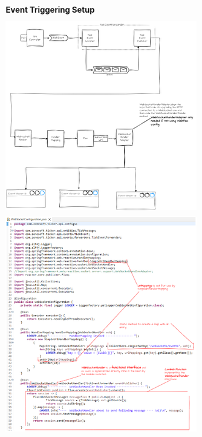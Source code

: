 ## Event Triggering Setup

![ticker-api-event-trigger](./ticker-api-event-trigger.png)

![WebSocketConfig-explained](./WebSocketConfig-explained.png)